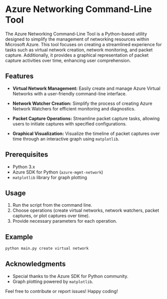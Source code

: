 


# Azure Networking Command-Line Tool

The Azure Networking Command-Line Tool is a Python-based utility designed to simplify the management of networking resources within Microsoft Azure. This tool focuses on creating a streamlined experience for tasks such as virtual network creation, network monitoring, and packet capture. Additionally, it provides a graphical representation of packet capture activities over time, enhancing user comprehension.

## Features

- **Virtual Network Management:** Easily create and manage Azure Virtual Networks with a user-friendly command-line interface.

- **Network Watcher Creation:** Simplify the process of creating Azure Network Watchers for efficient monitoring and diagnostics.

- **Packet Capture Operations:** Streamline packet capture tasks, allowing users to initiate captures with specified configurations.

- **Graphical Visualization:** Visualize the timeline of packet captures over time through an interactive graph using `matplotlib`.


## Prerequisites

- Python 3.x
- Azure SDK for Python (`azure-mgmt-network`)
- `matplotlib` library for graph plotting

## Usage

1. Run the script from the command line.
2. Choose operations (create virtual networks, network watchers, packet captures, or plot captures over time).
3. Provide necessary parameters for each operation.

## Example

```bash
python main.py create virtual network
```

## Acknowledgments

- Special thanks to the Azure SDK for Python community.
- Graph plotting powered by `matplotlib`.

Feel free to contribute or report issues! Happy coding!


